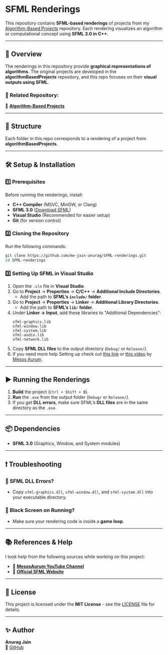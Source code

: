 # SFML Renderings  

This repository contains **SFML-based renderings** of projects from my [Algorithm-Based Projects](https://github.com/me-jain-anurag/algorithmBasedProjects) repository. Each rendering visualizes an algorithm or computational concept using **SFML 3.0 in C++**.  

---

## 🚀 Overview  

The renderings in this repository provide **graphical representations of algorithms**. The original projects are developed in the **algorithmBasedProjects** repository, and this repo focuses on their **visual outputs using SFML**.  

### **🔗 Related Repository:**  
📌 **[Algorithm-Based Projects](https://github.com/me-jain-anurag/algorithmBasedProjects)**  

---

## 📂 Structure  

Each folder in this repo corresponds to a rendering of a project from **algorithmBasedProjects**.  

<!-- ```
SFML-renderings/
│── SortingVisualizer/   # SFML rendering of sorting algorithms
│── MazeSolver/          # SFML visualization of a maze solver
│── Pathfinding/         # A* or Dijkstra's algorithm visualized
│── Fractals/            # Renderings of fractal generation
│── README.md            # This file
``` -->

---

## 🛠️ Setup & Installation  

### **1️⃣ Prerequisites**  
Before running the renderings, install:  
- **C++ Compiler** (MSVC, MinGW, or Clang)  
- **SFML 3.0** ([Download SFML](https://www.sfml-dev.org/download.php))  
- **Visual Studio** (Recommended for easier setup)  
- **Git** (for version control)  

### **2️⃣ Cloning the Repository**  
Run the following commands:  
```sh
git clone https://github.com/me-jain-anurag/SFML-renderings.git
cd SFML-renderings
```

### **3️⃣ Setting Up SFML in Visual Studio**  
1. Open the `.sln` file in **Visual Studio**.  
2. Go to **Project** → **Properties** → **C/C++** → **Additional Include Directories**.  
   - Add the path to **SFML’s `include/` folder**.  
3. Go to **Project** → **Properties** → **Linker** → **Additional Library Directories**.  
   - Add the path to **SFML’s `lib/` folder**.  
4. Under **Linker → Input**, add these libraries to "Additional Dependencies":  
   ```
   sfml-graphics.lib
   sfml-window.lib
   sfml-system.lib
   sfml-audio.lib
   sfml-network.lib
   ```
5. Copy **SFML DLL files** to the output directory (`Debug/` or `Release/`).
6. If you need more help Setting up check out [this link](https://www.sfml-dev.org/tutorials/3.0/getting-started/visual-studio/#creating-and-configuring-an-sfml-project) or [this video](https://www.youtube.com/watch?v=lftcRWAIycg) by [Mesos Aurum](https://www.youtube.com/@MesosAurum).

---

## ▶️ Running the Renderings  

1. **Build** the project (`Ctrl + Shift + B`).  
2. **Run** the `.exe` from the output folder (`Debug/` or `Release/`).  
3. If you get **DLL errors**, make sure SFML’s **DLL files** are in the same directory as the `.exe`.  

---

## 📦 Dependencies  
- **SFML 3.0** (Graphics, Window, and System modules)  

---

## ❗ Troubleshooting  
### **🔴 SFML DLL Errors?**  
- Copy `sfml-graphics.dll`, `sfml-window.dll`, and `sfml-system.dll` into your executable directory.  

### **🔴 Black Screen on Running?**  
- Make sure your rendering code is inside a **game loop**.  

---

## 📚 References & Help  

I took help from the following sources while working on this project:  
- 📌 **[MesosAurum YouTube Channel](https://www.youtube.com/@MesosAurum)**  
- 📌 **[Official SFML Website](https://www.sfml-dev.org/)**  

---

## 📝 License  
This project is licensed under the **MIT License** - see the [LICENSE](LICENSE) file for details.  

---

## ✨ Author  
**Anurag Jain**  
📌 [GitHub](https://github.com/me-jain-anurag/)  

